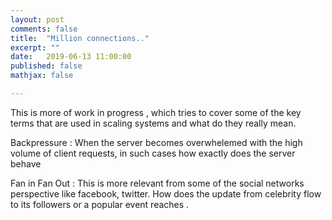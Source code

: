 ```yaml
---
layout: post
comments: false
title:  "Million connections.."
excerpt: ""
date:   2019-06-13 11:00:00
published: false
mathjax: false

---
```


This is more of work in progress , which tries to cover some of the key terms that are used in scaling systems and what do they really mean.

Backpressure : When the server becomes overwhelemed with the high volume of client requests, in such cases how exactly does the server behave

Fan in Fan Out : This is more relevant from some of the social networks perspective like facebook, twitter. How does the update from celebrity flow to its followers or a popular event reaches .
